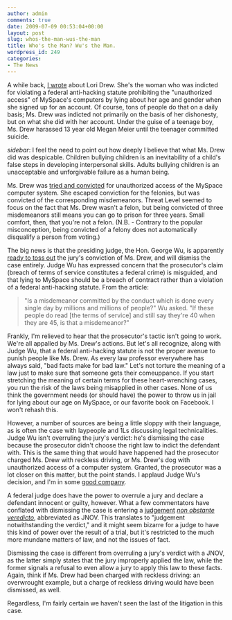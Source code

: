 ```yaml
---
author: admin
comments: true
date: 2009-07-09 00:53:04+00:00
layout: post
slug: whos-the-man-wus-the-man
title: Who's the Man? Wu's the Man.
wordpress_id: 249
categories:
- The News
---
```


A while back, [I wrote](http://blog.ipsaloquitur.org/post/terms-of-service) about Lori Drew. She's the woman who was indicted for violating a federal anti-hacking statute prohibiting the "unauthorized access" of MySpace's computers by lying about her age and gender when she signed up for an account. Of course, tons of people do that on a daily basis; Ms. Drew was indicted not primarily on the basis of her dishonesty, but on what she did with her account. Under the guise of a teenage boy, Ms. Drew harassed 13 year old Megan Meier until the teenager committed suicide. <!-- more -->

*sidebar*: I feel the need to point out how deeply I believe that what Ms. Drew did was despicable. Children bullying children is an inevitability of a child's false steps in developing interpersonal skills. Adults bullying children is an unacceptable and unforgivable failure as a human being. 

Ms. Drew was [tried and convicted](http://www.wired.com/threatlevel/2008/11/lori-drew-pla-5/) for unauthorized access of the MySpace computer system. She escaped conviction for the felonies, but was convicted of the corresponding misdemeanors. Threat Level seemed to focus on the fact that Ms. Drew wasn't a felon, but being convicted of three misdemeanors still means you can go to prison for three years. Small comfort, then, that you're not a felon. (N.B. - Contrary to the popular misconception, being convicted of a felony does not automatically disqualify a person from voting.)

The big news is that the presiding judge, the Hon. George Wu, is apparently[ ready to toss out](http://latimesblogs.latimes.com/lanow/2009/07/myspace-sentencing.html) the jury's conviction of Ms. Drew, and will dismiss the case entirely. Judge Wu has expressed concern that the prosecutor's claim (breach of terms of service constitutes a federal crime) is misguided, and that lying to MySpace should be a breach of contract rather than a violation of a federal anti-hacking statute. From the article:

> "Is a misdemeanor committed by the conduct which is done every single day by millions and millions of people?" Wu asked. "If these people do read [the terms of service] and still say they're 40 when they are 45, is that a misdemeanor?"

Frankly, I'm relieved to hear that the prosecutor's tactic isn't going to work. We're all appalled by Ms. Drew's actions. But let's all recognize, along with Judge Wu, that a federal anti-hacking statute is not the proper avenue to punish people like Ms. Drew. As every law professor everywhere has always said, "bad facts make for bad law." Let's not torture the meaning of a law just to make sure that someone gets their comeuppance. If you start stretching the meaning of certain terms for these heart-wrenching cases, you run the risk of the laws being misapplied in other cases. None of us think the government needs (or should have) the power to throw us in jail for lying about our age on MySpace, or our favorite book on Facebook. I won't rehash this.

However, a number of sources are being a little sloppy with their language, as is often the case with laypeople and 1Ls discussing legal technicalities. Judge Wu isn't overruling the jury's verdict: he's dismissing the case because the prosecutor didn't choose the right law to indict the defendant with. This is the same thing that would have happened had the prosecutor charged Ms. Drew with reckless driving, or Ms. Drew's dog with unauthorized access of a computer system. Granted, the prosecutor was a lot closer on this matter, but the point stands. I applaud Judge Wu's decision, and I'm in some [good company](http://blog.cdt.org/2009/07/02/lori-drew-conviction-thrown-out/).

A federal judge does have the power to overrule a jury and declare a defendant innocent or guilty, however. What a few commentators have conflated with dismissing the case is entering a [judgement](http://www.law.cornell.edu/rules/frcp/Rule50.htm) [*non obstante veredicto*](http://www.law.cornell.edu/rules/frcp/Rule50.htm), abbreviated as JNOV. This translates to "judgement notwithstanding the verdict," and it might seem bizarre for a judge to have this kind of power over the result of a trial, but it's restricted to the much more mundane matters of law, and not the issues of fact.

Dismissing the case is different from overruling a jury's verdict with a JNOV, as the latter simply states that the jury improperly applied the law, while the former signals a refusal to even allow a jury to apply this law to these facts. Again, think if Ms. Drew had been charged with reckless driving: an overwrought example, but a charge of reckless driving would have been dismissed, as well.

Regardless, I'm fairly certain we haven't seen the last of the litigation in this case.
